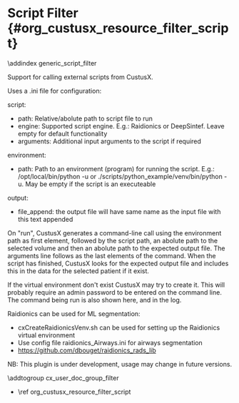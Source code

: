 Script Filter {#org_custusx_resource_filter_script}
===========================================================

\addindex generic_script_filter

Support for calling external scripts from CustusX.

Uses a .ini file for configuration:

script:
- path: Relative/abolute path to script file to run
- engine: Supported script engine. E.g.: Raidionics or DeepSintef. Leave empty for default functionality
- arguments: Additional input arguments to the script if required

environment:
- path: Path to an environment (program) for running the script. E.g.: /opt/local/bin/python -u or ./scripts/python_example/venv/bin/python -u. May be empty if the script is an executeable

output:
- file_append: the output file will have same name as the input file with this text appended


On "run", CustusX generates a command-line call using the environment path as first element, followed by the script path, an abolute path to the selected volume and then an abolute path to the expected output file. The arguments line follows as the last elements of the command.
When the script has finished, CustusX looks for the expected output file and includes this in the data for the selected patient if it exist.

If the virtual environment don't exist CustusX may try to create it. This will probably require an admin password to be entered on the command line. The command being run is also shown here, and in the log.

Raidionics can be used for ML segmentation:
- cxCreateRaidionicsVenv.sh can be used for setting up the Raidionics virtual environment
- Use config file raidionics_Airways.ini for airways segmentation
- https://github.com/dbouget/raidionics_rads_lib


NB: This plugin is under development, usage may change in future versions.

\addtogroup cx_user_doc_group_filter

* \ref org_custusx_resource_filter_script
